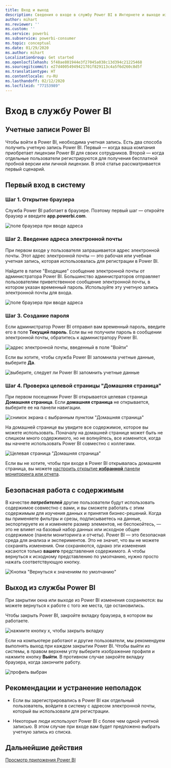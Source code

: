 ```yaml
---
title: Вход и выход
description: Сведения о входе в службу Power BI в Интернете и выходе из нее.
author: mihart
ms.reviewer: ''
ms.custom: ''
ms.service: powerbi
ms.subservice: powerbi-consumer
ms.topic: conceptual
ms.date: 01/29/2020
ms.author: mihart
LocalizationGroup: Get started
ms.openlocfilehash: 5f48ae801944e3f27045a038c13d394c21225468
ms.sourcegitcommit: e27d40054949421701f829113c4a5f6d260c8d5f
ms.translationtype: HT
ms.contentlocale: ru-RU
ms.lasthandoff: 02/12/2020
ms.locfileid: "77153989"
---
```

# <a name="sign-in-to-power-bi-service"></a>Вход в службу Power BI

## <a name="power-bi-accounts"></a>Учетные записи Power BI
Чтобы войти в Power BI, необходима учетная запись. Есть два способа получить учетную запись Power BI. Первый — когда ваша компания приобретает лицензии Power BI для своих сотрудников. Второй — когда отдельные пользователи регистрируются для получения бесплатной пробной версии или личной лицензии. В этой статье рассматривается первый сценарий.

## <a name="sign-in-for-the-first-time"></a>Первый вход в систему

### <a name="step-1-open-a-browser"></a>Шаг 1. Открытие браузера
Служба Power BI работает в браузере.  Поэтому первый шаг — откройте браузер и введите **app.powerbi.com**.

![поле браузера при вводе адреса](media/end-user-sign-in/power-bi-sign-in.png)

### <a name="step-2-type-your-email-address"></a>Шаг 2. Введение адреса электронной почты
При первом входе у пользователя запрашивается адрес электронной почты.  Этот адрес электронной почты — это рабочая или учебная учетная запись, которая использовалась для регистрации в Power BI.  

Найдите в папке "Входящие" сообщение электронной почты от администратора Power BI. Большинство администраторов отправляет пользователям приветственное сообщение электронной почты, в котором указан временный пароль. Используйте эту учетную запись электронной почты для входа. 

![поле браузера при вводе адреса](media/end-user-sign-in/power-bi-password.png)


 
### <a name="step-3-create-a-new-password"></a>Шаг 3. Создание пароля
Если администратор Power BI отправил вам временный пароль, введите его в поле **Текущий пароль**. Если вы не получили пароль в сообщении электронной почты, обратитесь к администратору Power BI.

![адрес электронной почты, введенный в поле "Войти"](media/end-user-sign-in/power-bi-login.png)

Если вы хотите, чтобы служба Power BI запомнила учетные данные, выберите **Да**. 

![выберите, следует ли Power BI запомнить учетные данные](media/end-user-sign-in/power-bi-stay-signed-in.png)


### <a name="step-4-review-your-home-landing-page"></a>Шаг 4. Проверка целевой страницы "Домашняя страница"
При первом посещении Power BI открывается целевая страница **Домашняя страница**. Если **домашняя страница** не открывается, выберите ее на панели навигации. 

![снимок экрана с выбранным пунктом "Домашняя страница"](media/end-user-sign-in/power-bi-home-selected.png)

На домашней странице вы увидите все содержимое, которое вы можете использовать. Поначалу на домашней странице может быть не слишком много содержимого, но не волнуйтесь, все изменится, когда вы начнете использовать Power BI совместно с коллегами. 

![Целевая страница "Домашняя страница"](media/end-user-sign-in/power-bi-home-landing.png)

Если вы не хотите, чтобы при входе в Power BI открывалась домашняя страница, вы можете [настроить открытие **избранной** панели мониторинга или отчета](end-user-featured.md). 

## <a name="safely-interact-with-content"></a>Безопасная работа с содержимым
В качестве ***потребителей*** другие пользователи будут использовать содержимое совместно с вами, и вы сможете работать с этим содержимым для изучения данных и принятия бизнес-решений.  Когда вы применяете фильтры и срезы, подписываетесь на данные, экспортируете их и изменяете размер элементов, не беспокойтесь, — это не влияет на базовый набор данных или исходное общее содержимое (панели мониторинга и отчеты). Power BI — это безопасная среда для анализа и экспериментов. Это не значит, что вы не можете сохранять изменения. Они сохраняются, однако эти изменения касаются только **вашего** представления содержимого. А чтобы вернуться к исходному представлению по умолчанию, нужно просто нажать соответствующую кнопку.

![Кнопка "Вернуться к значениям по умолчанию"](media/end-user-sign-in/power-bi-reset.png)

## <a name="sign-out-of-power-bi-service"></a>Выход из службы Power BI
При закрытии окна или выходе из Power BI изменения сохраняются: вы можете вернуться к работе с того же места, где остановились.

Чтобы закрыть Power BI, закройте вкладку браузера, в котором вы работаете. 

![нажмите кнопку x, чтобы закрыть вкладку](media/end-user-sign-in/power-bi-close.png) 

Если на компьютере работают и другие пользователи, мы рекомендуем выполнять выход при каждом закрытии Power BI.  Чтобы выйти из системы, в правом верхнем углу выберите изображение профиля и нажмите кнопку **Выйти**. В противном случае закройте вкладку браузера, когда закончите работу.

![профиль выбран](media/end-user-sign-in/power-bi-sign-out.png) 

## <a name="troubleshooting-and-considerations"></a>Рекомендации и устранение неполадок
- Если вы зарегистрировались в Power BI как отдельный пользователь, войдите в систему с адресом электронной почты, который вы использовали для регистрации.

- Некоторые люди используют Power BI с более чем одной учетной записью. В этом случае при входе вам будет предложено выбрать учетную запись из списка. 

## <a name="next-steps"></a>Дальнейшие действия
[Просмотр приложения Power BI](end-user-app-view.md)

